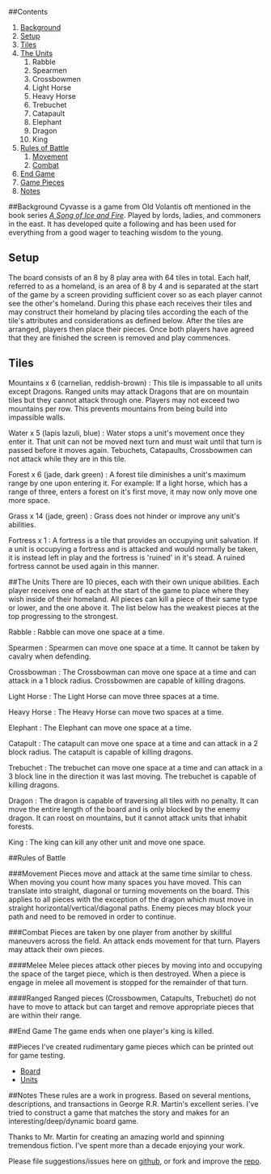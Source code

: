 ##Contents
1. [Background](#background)
2. [Setup](#setup)
3. [Tiles](#tiles)
4. [The Units](#the_units)
    1. Rabble
    2. Spearmen
    3. Crossbowmen
    4. Light Horse
    5. Heavy Horse
    6. Trebuchet
    7. Catapault
    8. Elephant
    9. Dragon
    10. King
5.  [Rules of Battle](#rules_of_battle)
    1. [Movement](#movement)
    2. [Combat](#combat)
6.  [End Game](#end_game)
7.  [Game Pieces](#pieces)
8.  [Notes](#notes)


##Background
Cyvasse is a game from Old Volantis oft mentioned in the book series [_A Song of Ice and Fire_](http://en.wikipedia.org/wiki/A_Song_of_Ice_and_Fire). Played by lords, ladies, and commoners in the east. It has developed quite a following and has been used for everything from a good wager to teaching wisdom to the young.

## Setup
The board consists of an 8 by 8 play area with 64 tiles in total. Each half, referred to as a homeland, is an area of 8 by 4 and is separated at the start of the game by a screen providing sufficient cover so as each player cannot see the other's homeland.
During this phase each receives their tiles and may construct their homeland by placing tiles according the each of the tile's attributes and considerations as defined below. After the tiles are arranged, players then place their pieces. Once both players have agreed that they are finished the screen is removed and play commences.

## Tiles
Mountains x 6 (carnelian, reddish-brown)
  : This tile is impassable to all units except Dragons.
    Ranged units may attack Dragons that are on mountain tiles but they cannot attack through one.
    Players may not exceed two mountains per row. This prevents mountains from being build into impassible walls.

Water x 5 (lapis lazuli, blue)
  : Water stops a unit's movement once they enter it.
That unit can not be moved next turn and must wait until that turn is passed before it moves again.
Tebuchets, Catapaults, Crossbowmen can not attack while they are in this tile.

Forest x 6 (jade, dark green)
  : A forest tile diminishes a unit's maximum range by one upon entering it. For example: If a light horse, which has a range of three, enters a forest on it's first move, it may now only move one more space.

Grass x 14 (jade, green)
  : Grass does not hinder or improve any unit's abilities.

Fortress x 1
  : A fortress is a tile that provides an occupying unit salvation. If a unit is occupying a fortress and is attacked and would normally be taken, it is instead left in play and the fortress is 'ruined' in it's stead. A ruined fortress cannot be used again in this manner.


##The Units
There are 10 pieces, each with their own unique abilities. Each player receives one of each at the start of the game to place where they wish inside of their homeland.
All pieces can kill a piece of their same type or lower, and the one above it. The list below has the weakest pieces at the top progressing to the strongest.

Rabble
  : Rabble can move one space at a time.
  
Spearmen
  : Spearmen can move one space at a time.
    It cannot be taken by cavalry when defending.
  
Crossbowman
  : The Crossbowman can move one space at a time and can attack in a 1 block radius.
    Crossbowmen are capable of killing dragons.
  
Light Horse
  : The Light Horse can move three spaces at a time.

Heavy Horse
  : The Heavy Horse can move two spaces at a time.

Elephant
  : The Elephant can move one space at a time.

Catapult
  : The catapult can move one space at a time and can attack in a 2 block radius.
    The catapult is capable of killing dragons.

Trebuchet
  : The trebuchet can move one space at a time and can attack in a 3 block line in the direction it was last moving.
  The trebuchet is capable of killing dragons.

Dragon
  : The dragon is capable of traversing all tiles with no penalty. It can move the entire length of the board and is only blocked by the enemy dragon.
  It can roost on mountains, but it cannot attack units that inhabit forests.
  
King
  : The king can kill any other unit and move one space.

##Rules of Battle

###Movement
Pieces move and attack at the same time similar to chess. When moving you count how many spaces you have moved. This can translate into straight, diagonal or turning movements on the board. This applies to all pieces with the exception of the dragon which must move in straight horizontal/vertical/diagonal paths. Enemy pieces may block your path and need to be removed in order to continue.

###Combat
Pieces are taken by one player from another by skillful maneuvers across the field. An attack ends movement for that turn. Players may attack their own pieces.

####Melee
Melee pieces attack other pieces by moving into and occupying the space of the target piece, which is then destroyed. When a piece is engage in melee all movement is stopped for the remainder of that turn.

####Ranged
Ranged pieces (Crossbowmen, Catapults, Trebuchet) do not have to move to attack but can target and remove appropriate pieces that are within their range.


##End Game
The game ends when one player's king is killed.

##Pieces
I've created rudimentary game pieces which can be printed out for game testing.
* [Board](http://gameofcyvasse.com/assets/board.jpg)
* [Units](http://gameofcyvasse.com/assets/units.jpg)


##Notes
These rules are a work in progress. Based on several mentions, descriptions, and transactions in George R.R. Martin's excellent series. I've tried to construct a game that matches the story and makes for an interesting/deep/dynamic board game.

Thanks to Mr. Martin for creating an amazing world and spinning tremendous fiction. I've spent more than a decade enjoying your work.

Please file suggestions/issues here on [github](https://github.com/dylan/gameofcyvasse/issues), or fork and improve the [repo](https://github.com/dylan/gameofcyvasse).
  